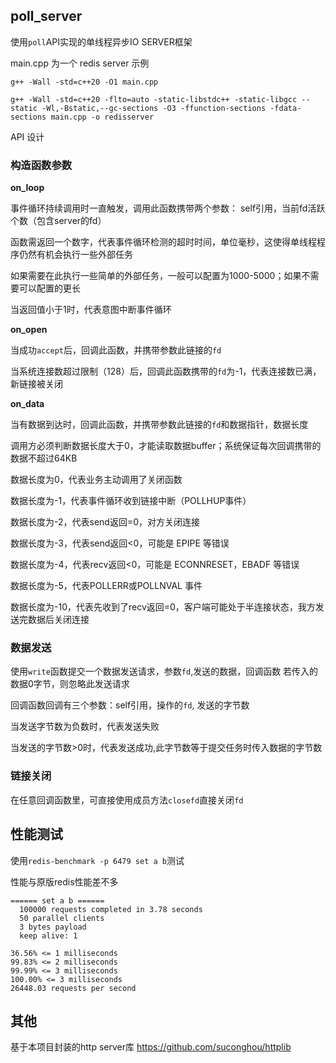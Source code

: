 ## poll_server

使用`poll`API实现的单线程异步IO SERVER框架


main.cpp 为一个 redis server 示例


```
g++ -Wall -std=c++20 -O1 main.cpp
```

```
g++ -Wall -std=c++20 -flto=auto -static-libstdc++ -static-libgcc --static -Wl,-Bstatic,--gc-sections -O3 -ffunction-sections -fdata-sections main.cpp -o redisserver
```

API 设计

### 构造函数参数

**on_loop**

事件循环持续调用时一直触发，调用此函数携带两个参数： self引用，当前fd活跃个数（包含server的fd）

函数需返回一个数字，代表事件循环检测的超时时间，单位毫秒，这使得单线程程序仍然有机会执行一些外部任务

如果需要在此执行一些简单的外部任务，一般可以配置为1000-5000；如果不需要可以配置的更长

当返回值小于1时，代表意图中断事件循环

**on_open**

当成功`accept`后，回调此函数，并携带参数此链接的`fd`

当系统连接数超过限制（128）后，回调此函数携带的`fd`为-1，代表连接数已满，新链接被关闭

**on_data**

当有数据到达时，回调此函数，并携带参数此链接的`fd`和数据指针，数据长度

调用方必须判断数据长度大于0，才能读取数据buffer；系统保证每次回调携带的数据不超过64KB

数据长度为0，代表业务主动调用了关闭函数

数据长度为-1，代表事件循环收到链接中断（POLLHUP事件）

数据长度为-2，代表send返回=0，对方关闭连接

数据长度为-3，代表send返回<0，可能是 EPIPE 等错误

数据长度为-4，代表recv返回<0，可能是 ECONNRESET，EBADF 等错误

数据长度为-5，代表POLLERR或POLLNVAL 事件

数据长度为-10，代表先收到了recv返回=0，客户端可能处于半连接状态，我方发送完数据后关闭连接

### 数据发送

使用`write`函数提交一个数据发送请求，参数`fd`,发送的数据，回调函数
若传入的数据0字节，则忽略此发送请求

回调函数回调有三个参数：self引用，操作的`fd`, 发送的字节数

当发送字节数为负数时，代表发送失败

当发送的字节数>0时，代表发送成功,此字节数等于提交任务时传入数据的字节数


### 链接关闭

在任意回调函数里，可直接使用成员方法`closefd`直接关闭`fd`


## 性能测试


使用`redis-benchmark -p 6479 set a b`测试

性能与原版redis性能差不多

```
====== set a b ======
  100000 requests completed in 3.78 seconds
  50 parallel clients
  3 bytes payload
  keep alive: 1

36.56% <= 1 milliseconds
99.83% <= 2 milliseconds
99.99% <= 3 milliseconds
100.00% <= 3 milliseconds
26448.03 requests per second
```

## 其他

基于本项目封装的http server库 https://github.com/suconghou/httplib

